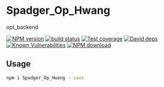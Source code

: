 # Spadger_Op_Hwang

opt_backend

[![NPM version][npm-image]][npm-url]
[![build status][travis-image]][travis-url]
[![Test coverage][codecov-image]][codecov-url]
[![David deps][david-image]][david-url]
[![Known Vulnerabilities][snyk-image]][snyk-url]
[![NPM download][download-image]][download-url]

[npm-image]: https://img.shields.io/npm/v/Spadger_Op_Hwang.svg?style=flat-square
[npm-url]: https://npmjs.org/package/Spadger_Op_Hwang
[travis-image]: https://img.shields.io/travis/{{org}}/Spadger_Op_Hwang.svg?style=flat-square
[travis-url]: https://travis-ci.org/{{org}}/Spadger_Op_Hwang
[codecov-image]: https://codecov.io/gh/{{org}}/Spadger_Op_Hwang/branch/master/graph/badge.svg
[codecov-url]: https://codecov.io/gh/{{org}}/Spadger_Op_Hwang
[david-image]: https://img.shields.io/david/{{org}}/Spadger_Op_Hwang.svg?style=flat-square
[david-url]: https://david-dm.org/{{org}}/Spadger_Op_Hwang
[snyk-image]: https://snyk.io/test/npm/Spadger_Op_Hwang/badge.svg?style=flat-square
[snyk-url]: https://snyk.io/test/npm/Spadger_Op_Hwang
[download-image]: https://img.shields.io/npm/dm/Spadger_Op_Hwang.svg?style=flat-square
[download-url]: https://npmjs.org/package/Spadger_Op_Hwang

## Usage

```bash
npm i Spadger_Op_Hwang --save
```

